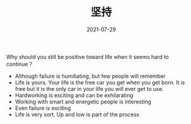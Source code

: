﻿---
layout: post
title: "坚持"
date: 2021-07-29
categories: 笔记
---

Why should you still be positive toward life when it seems hard to continue？

* Although failure is humiliating, but few people will remember
* Life is yours. Your life is the free car you get when you get born. It is free but it is the only car in your life you will ever get to use. 
* Hardworking is exciting and can be exhilarating 
* Working with smart and energetic people is interesting
* Even failure is exciting
* Life is very sort. Up and low is part of the process 
